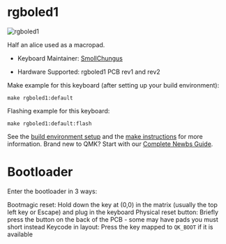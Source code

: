 # rgboled1

![rgboled1](https://i.imgur.com/nMmJCJMh.jpeg)

Half an alice used as a macropad.

* Keyboard Maintainer: [SmollChungus](https://github.com/smollchungus/)

* Hardware Supported: rgboled1 PCB rev1 and rev2

Make example for this keyboard (after setting up your build environment):

    make rgboled1:default

Flashing example for this keyboard:

    make rgboled1:default:flash

See the [build environment setup](https://docs.qmk.fm/#/getting_started_build_tools) and the [make instructions](https://docs.qmk.fm/#/getting_started_make_guide) for more information.
Brand new to QMK? Start with our [Complete Newbs Guide](https://docs.qmk.fm/#/newbs).

# Bootloader
Enter the bootloader in 3 ways:

Bootmagic reset: Hold down the key at (0,0) in the matrix (usually the top left key or Escape) and plug in the keyboard
Physical reset button: Briefly press the button on the back of the PCB - some may have pads you must short instead
Keycode in layout: Press the key mapped to `QK_BOOT` if it is available
